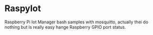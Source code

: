 # RaspyIot
Raspberry Pi Iot Manager bash samples with mosquitto, actually thei do nothing but is really easy hange Raspberry GPIO port status.
